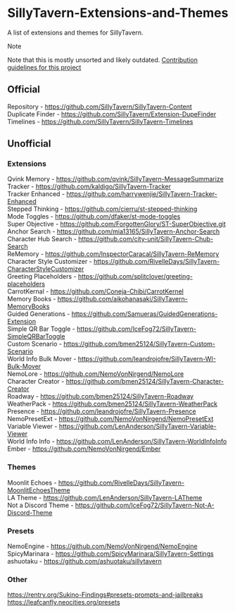 # SillyTavern-Extensions-and-Themes
A list of extensions and themes for SillyTavern.
> [!NOTE]
> Note that this is mostly unsorted and likely outdated.
> [Contribution guidelines for this project](Guidelines.md)
## Official
Repository 			            - https://github.com/SillyTavern/SillyTavern-Content</br>
Duplicate Finder 	        	- https://github.com/SillyTavern/Extension-DupeFinder</br>
Timelines 		             	- https://github.com/SillyTavern/SillyTavern-Timelines</br>
## Unofficial
### Extensions
Qvink Memory 		          	- https://github.com/qvink/SillyTavern-MessageSummarize</br>
Tracker 		              	- https://github.com/kaldigo/SillyTavern-Tracker</br>
Tracker Enhanced 	        	- https://github.com/harrywenjie/SillyTavern-Tracker-Enhanced</br>
Stepped Thinking 	        	- https://github.com/cierru/st-stepped-thinking</br>
Mode Toggles 		          	- https://github.com/dfaker/st-mode-toggles</br>
Super Objective 	        	- https://github.com/ForgottenGlory/ST-SuperObjective.git</br>
Anchor Search 		        	- https://github.com/mia13165/SillyTavern-Anchor-Search</br>
Character Hub Search 	    	- https://github.com/city-unit/SillyTavern-Chub-Search</br>
ReMemory 			              - https://github.com/InspectorCaracal/SillyTavern-ReMemory</br>
Character Style Customizer 	- https://github.com/RivelleDays/SillyTavern-CharacterStyleCustomizer</br>
Greeting Placeholders       - https://github.com/splitclover/greeting-placeholders</br>
CarrotKernal 		          	- https://github.com/Coneja-Chibi/CarrotKernel</br>
Memory Books 			          - https://github.com/aikohanasaki/SillyTavern-MemoryBooks</br>
Guided Generations 		      - https://github.com/Samueras/GuidedGenerations-Extension</br>
Simple QR Bar Toggle       	- https://github.com/IceFog72/SillyTavern-SimpleQRBarToggle</br>
Custom Scenario 		        - https://github.com/bmen25124/SillyTavern-Custom-Scenario</br>
World Info Bulk Mover	      - https://github.com/leandrojofre/SillyTavern-WI-Bulk-Mover</br>
NemoLore 		        	      - https://github.com/NemoVonNirgend/NemoLore</br>
Character Creator         	- https://github.com/bmen25124/SillyTavern-Character-Creator</br>
Roadway 			              - https://github.com/bmen25124/SillyTavern-Roadway</br>
WeatherPack 		          	- https://github.com/bmen25124/SillyTavern-WeatherPack</br>
Presence 			              - https://github.com/leandrojofre/SillyTavern-Presence</br>
NemoPresetExt 		  	      - https://github.com/NemoVonNirgend/NemoPresetExt</br>
Variable Viewer 	         	- https://github.com/LenAnderson/SillyTavern-Variable-Viewer</br>
World Info Info 	        	- https://github.com/LenAnderson/SillyTavern-WorldInfoInfo</br>
Ember 				              - https://github.com/NemoVonNirgend/Ember</br>
### Themes
Moonlit Echoes 		        	- https://github.com/RivelleDays/SillyTavern-MoonlitEchoesTheme</br>
LA Theme 			              - https://github.com/LenAnderson/SillyTavern-LATheme</br>
Not a Discord Theme 	      - https://github.com/IceFog72/SillyTavern-Not-A-Discord-Theme</br>
### Presets
NemoEngine 		            	- https://github.com/NemoVonNirgend/NemoEngine</br>
SpicyMarinara 	  	      	- https://github.com/SpicyMarinara/SillyTavern-Settings</br>
ashuotaku 			            - https://github.com/ashuotaku/sillytavern</br>
### Other
https://rentry.org/Sukino-Findings#presets-prompts-and-jailbreaks</br>
https://leafcanfly.neocities.org/presets</br>
